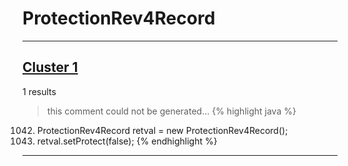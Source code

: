 # ProtectionRev4Record

***

## [Cluster 1](./1)
1 results
> this comment could not be generated...
{% highlight java %}
1042. ProtectionRev4Record retval = new ProtectionRev4Record();
1044. retval.setProtect(false);
{% endhighlight %}

***

